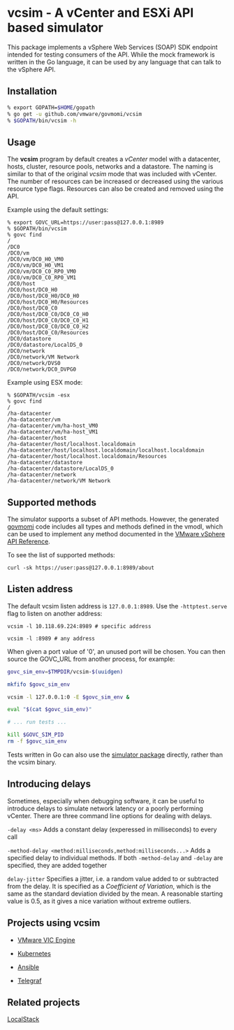 # vcsim - A vCenter and ESXi API based simulator

This package implements a vSphere Web Services (SOAP) SDK endpoint intended for testing consumers of the API.
While the mock framework is written in the Go language, it can be used by any language that can talk to the vSphere
API.

## Installation

```sh
% export GOPATH=$HOME/gopath
% go get -u github.com/vmware/govmomi/vcsim
% $GOPATH/bin/vcsim -h
```

## Usage

The **vcsim** program by default creates a *vCenter* model with a datacenter, hosts, cluster, resource pools, networks
and a datastore.  The naming is similar to that of the original *vcsim* mode that was included with vCenter.  The number
of resources can be increased or decreased using the various resource type flags.  Resources can also be created and
removed using the API.

Example using the default settings:

```
% export GOVC_URL=https://user:pass@127.0.0.1:8989
% $GOPATH/bin/vcsim
% govc find
/
/DC0
/DC0/vm
/DC0/vm/DC0_H0_VM0
/DC0/vm/DC0_H0_VM1
/DC0/vm/DC0_C0_RP0_VM0
/DC0/vm/DC0_C0_RP0_VM1
/DC0/host
/DC0/host/DC0_H0
/DC0/host/DC0_H0/DC0_H0
/DC0/host/DC0_H0/Resources
/DC0/host/DC0_C0
/DC0/host/DC0_C0/DC0_C0_H0
/DC0/host/DC0_C0/DC0_C0_H1
/DC0/host/DC0_C0/DC0_C0_H2
/DC0/host/DC0_C0/Resources
/DC0/datastore
/DC0/datastore/LocalDS_0
/DC0/network
/DC0/network/VM Network
/DC0/network/DVS0
/DC0/network/DC0_DVPG0
```

Example using ESX mode:

```
% $GOPATH/vcsim -esx
% govc find
/
/ha-datacenter
/ha-datacenter/vm
/ha-datacenter/vm/ha-host_VM0
/ha-datacenter/vm/ha-host_VM1
/ha-datacenter/host
/ha-datacenter/host/localhost.localdomain
/ha-datacenter/host/localhost.localdomain/localhost.localdomain
/ha-datacenter/host/localhost.localdomain/Resources
/ha-datacenter/datastore
/ha-datacenter/datastore/LocalDS_0
/ha-datacenter/network
/ha-datacenter/network/VM Network

```

## Supported methods

The simulator supports a subset of API methods.  However, the generated [govmomi](https://github.com/vmware/govmomi)
code includes all types and methods defined in the vmodl, which can be used to implement any method documented in the
[VMware vSphere API Reference](http://pubs.vmware.com/vsphere-6-5/index.jsp#com.vmware.wssdk.apiref.doc/right-pane.html).

To see the list of supported methods:

```
curl -sk https://user:pass@127.0.0.1:8989/about
```

## Listen address

The default vcsim listen address is `127.0.0.1:8989`.  Use the `-httptest.serve` flag to listen on another address:


``` shell
vcsim -l 10.118.69.224:8989 # specific address

vcsim -l :8989 # any address
```

When given a port value of '0', an unused port will be chosen.  You can then source the GOVC_URL from another
process, for example:

```sh
govc_sim_env=$TMPDIR/vcsim-$(uuidgen)

mkfifo $govc_sim_env

vcsim -l 127.0.0.1:0 -E $govc_sim_env &

eval "$(cat $govc_sim_env)"

# ... run tests ...

kill $GOVC_SIM_PID
rm -f $govc_sim_env
```

Tests written in Go can also use the [simulator package](https://godoc.org/github.com/vmware/govmomi/simulator)
directly, rather than the vcsim binary.

## Introducing delays
Sometimes, especially when debugging software, it can be useful to introduce delays to simulate network latency or a poorly performing vCenter. There are three command line options for dealing with delays.

```-delay <ms>``` Adds a constant delay (experessed in milliseconds) to every call

```-method-delay <method:milliseconds,method:milliseconds...>``` Adds a specified delay to individual methods. If both ```-method-delay``` and ```-delay``` are specified, they are added together

```delay-jitter``` Specifies a jitter, i.e. a random value added to or subtracted from the delay. It is specified as a <i>Coefficient of Variation</i>, which is the same as the standard deviation divided by the mean. A reasonable starting value is 0.5, as it gives a nice variation without extreme outliers.

## Projects using vcsim

* [VMware VIC Engine](https://github.com/vmware/vic)

* [Kubernetes](https://github.com/kubernetes/kubernetes/tree/master/pkg/cloudprovider/providers/vsphere)

* [Ansible](https://github.com/ansible/vcenter-test-container)

* [Telegraf](https://github.com/influxdata/telegraf/tree/master/plugins/inputs/vsphere)

## Related projects

[LocalStack](https://github.com/localstack/localstack/blob/master/README.md#why-localstack)
